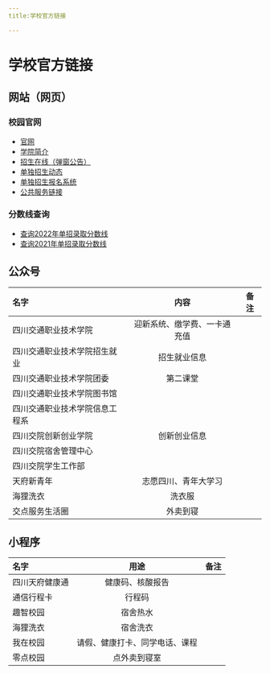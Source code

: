 ```yaml
---
title:学校官方链接

---
```


# 学校官方链接

## 网站（网页）

### 校园官网

- [官网](http://www.svtcc.edu.cn/index.htm)
- [学院简介](http://www.svtcc.edu.cn/xygk/xyjj.htm)
- [招生在线（弹窗公告）](http://zsjyc.svtcc.edu.cn/)
- [单独招生动态](http://zsjyc.svtcc.edu.cn/index/jydt.htm)
- [单独招生报名系统](https://gzdz.zk789.cn/)
- [公共服务链接](http://www.svtcc.edu.cn/ggfw.htm)

### 分数线查询

- [查询2022年单招录取分数线](http://zsjyc.svtcc.edu.cn/info/1107/1678.htm)
- [查询2021年单招录取分数线](http://zsjyc.svtcc.edu.cn/info/1107/1401.htm)

## 公众号

| 名字                           |             内容             | 备注 |
| :----------------------------- | :--------------------------: | :--: |
| 四川交通职业技术学院           | 迎新系统、缴学费、一卡通充值 |      |
| 四川交通职业技术学院招生就业   |         招生就业信息         |      |
| 四川交通职业技术学院团委       |           第二课堂           |      |
| 四川交通职业技术学院图书馆     |                              |      |
| 四川交通职业技术学院信息工程系 |                              |      |
| 四川交院创新创业学院           |         创新创业信息         |      |
| 四川交院宿舍管理中心           |                              |      |
| 四川交院学生工作部             |                              |      |
| 天府新青年                     |     志愿四川、青年大学习     |      |
| 海狸洗衣                       |            洗衣服            |      |
| 交点服务生活圈                 |           外卖到寝           |      |

## 小程序

| 名字           |              用途              | 备注 |
| :------------- | :----------------------------: | :--: |
| 四川天府健康通 |        健康码、核酸报告        |      |
| 通信行程卡     |             行程码             |      |
| 趣智校园       |            宿舍热水            |      |
| 海狸洗衣       |            宿舍洗衣            |      |
| 我在校园       | 请假、健康打卡、同学电话、课程 |      |
| 零点校园       |          点外卖到寝室          |      |


